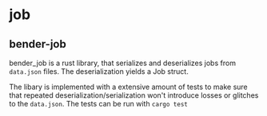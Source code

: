 # job

## bender-job
bender_job is a rust library, that serializes and deserializes jobs
from `data.json` files. The deserialization yields a Job struct.

The libary is implemented with a extensive amount of tests to make
sure that repeated deserialization/serialization won't introduce
losses or glitches to the `data.json`. The tests can be run with
`cargo test`


